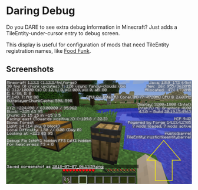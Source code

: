 # Daring Debug

Do you DARE to see extra debug information in Minecraft?  Just adds a TileEntity-under-cursor entry to debug screen.

This display is useful for configuration of mods that need TileEntity registration names, like [Food Funk](https://github.com/Stormwind99/FoodFunk).

## Screenshots

![TileEntity on debug screen](other/screenshots/debugscreen-tileentity.png)
